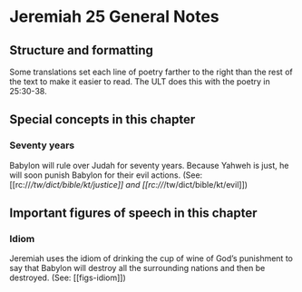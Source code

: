 # Jeremiah 25 General Notes
## Structure and formatting

Some translations set each line of poetry farther to the right than the rest of the text to make it easier to read. The ULT does this with the poetry in 25:30-38.

## Special concepts in this chapter

### Seventy years

Babylon will rule over Judah for seventy years. Because Yahweh is just, he will soon punish Babylon for their evil actions. (See: [[rc://*/tw/dict/bible/kt/justice]] and [[rc://*/tw/dict/bible/kt/evil]])

## Important figures of speech in this chapter

### Idiom

Jeremiah uses the idiom of drinking the cup of wine of God’s punishment to say that Babylon will destroy all the surrounding nations and then be destroyed. (See: [[figs-idiom]])